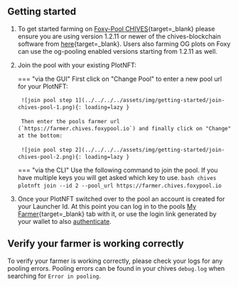 ## Getting started

1. To get started farming on [Foxy-Pool CHIVES](https://chives.foxypool.io){target=_blank} please ensure you are using version 1.2.11 or newer of the chives-blockchain software from [here](https://github.com/HiveProject2021/chives-blockchain/releases/latest){target=_blank}. Users also farming OG plots on Foxy can use the og-pooling enabled versions starting from 1.2.11 as well.
2. Join the pool with your existing PlotNFT:

    === "via the GUI"
        First click on "Change Pool" to enter a new pool url for your PlotNFT:

        ![join pool step 1](../../../../assets/img/getting-started/join-chives-pool-1.png){: loading=lazy }

        Then enter the pools farmer url (`https://farmer.chives.foxypool.io`) and finally click on "Change" at the bottom:

        ![join pool step 2](../../../../assets/img/getting-started/join-chives-pool-2.png){: loading=lazy }

    === "via the CLI"
        Use the following command to join the pool. If you have multiple keys you will get asked which key to use.
        ```bash
        chives plotnft join --id 2 --pool_url https://farmer.chives.foxypool.io
        ```

3. Once your PlotNFT switched over to the pool an account is created for your Launcher Id. At this point you can log in to the pools [My Farmer](https://chives.foxypool.io/my-farmer){target=_blank} tab with it, or use the login link generated by your wallet to also [authenticate](authenticate.md).

## Verify your farmer is working correctly

To verify your farmer is working correctly, please check your logs for any pooling errors.
Pooling errors can be found in your chives `debug.log` when searching for `Error in pooling`.
